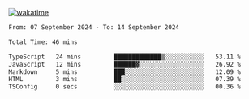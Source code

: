 [![wakatime](https://wakatime.com/badge/user/702d7a0d-6421-40c6-be4d-9b18f6ca91d5.svg)](https://wakatime.com/@702d7a0d-6421-40c6-be4d-9b18f6ca91d5)

<!--START_SECTION:waka-->

```txt
From: 07 September 2024 - To: 14 September 2024

Total Time: 46 mins

TypeScript   24 mins         █████████████▒░░░░░░░░░░░   53.11 %
JavaScript   12 mins         ██████▓░░░░░░░░░░░░░░░░░░   26.92 %
Markdown     5 mins          ███░░░░░░░░░░░░░░░░░░░░░░   12.09 %
HTML         3 mins          ██░░░░░░░░░░░░░░░░░░░░░░░   07.39 %
TSConfig     0 secs          ░░░░░░░░░░░░░░░░░░░░░░░░░   00.36 %
```

<!--END_SECTION:waka-->